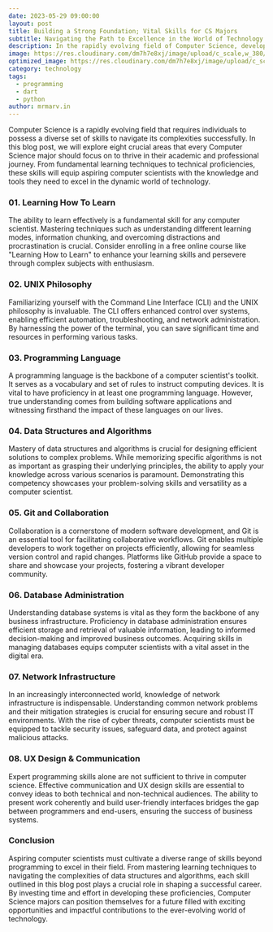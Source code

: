```yaml
---
date: 2023-05-29 09:00:00
layout: post
title: Building a Strong Foundation; Vital Skills for CS Majors
subtitle: Navigating the Path to Excellence in the World of Technology and Innovation
description: In the rapidly evolving field of Computer Science, developing a strong foundation and acquiring the right skills are paramount to success. In this comprehensive blog post, we explore 10 vital skills that every Computer Science major should focus on. From mastering learning techniques to understanding network infrastructure, data structures, and algorithms, this guide provides invaluable insights and practical knowledge. Whether you are a student embarking on your academic journey or a professional seeking to expand your expertise, this resource will equip you with the essential tools to excel in the dynamic world of technology and innovation.
image: https://res.cloudinary.com/dm7h7e8xj/image/upload/c_scale,w_380/v1559820489/js-code_n83m7a.jpg
optimized_image: https://res.cloudinary.com/dm7h7e8xj/image/upload/c_scale,w_380/v1559820489/js-code_n83m7a.jpg
category: technology
tags:
  - programming
  - dart
  - python
author: mrmarv.in
---
```

Computer Science is a rapidly evolving field that requires individuals to possess a diverse set of skills to navigate its complexities successfully. In this blog post, we will explore eight crucial areas that every Computer Science major should focus on to thrive in their academic and professional journey. From fundamental learning techniques to technical proficiencies, these skills will equip aspiring computer scientists with the knowledge and tools they need to excel in the dynamic world of technology.
### 01. Learning How To Learn
The ability to learn effectively is a fundamental skill for any computer scientist. Mastering techniques such as understanding different learning modes, information chunking, and overcoming distractions and procrastination is crucial. Consider enrolling in a free online course like "Learning How to Learn" to enhance your learning skills and persevere through complex subjects with enthusiasm.

### 02. UNIX Philosophy
Familiarizing yourself with the Command Line Interface (CLI) and the UNIX philosophy is invaluable. The CLI offers enhanced control over systems, enabling efficient automation, troubleshooting, and network administration. By harnessing the power of the terminal, you can save significant time and resources in performing various tasks.

### 03. Programming Language
A programming language is the backbone of a computer scientist's toolkit. It serves as a vocabulary and set of rules to instruct computing devices. It is vital to have proficiency in at least one programming language. However, true understanding comes from building software applications and witnessing firsthand the impact of these languages on our lives.

### 04. Data Structures and Algorithms
Mastery of data structures and algorithms is crucial for designing efficient solutions to complex problems. While memorizing specific algorithms is not as important as grasping their underlying principles, the ability to apply your knowledge across various scenarios is paramount. Demonstrating this competency showcases your problem-solving skills and versatility as a computer scientist.

### 05. Git and Collaboration
Collaboration is a cornerstone of modern software development, and Git is an essential tool for facilitating collaborative workflows. Git enables multiple developers to work together on projects efficiently, allowing for seamless version control and rapid changes. Platforms like GitHub provide a space to share and showcase your projects, fostering a vibrant developer community.

### 06. Database Administration
Understanding database systems is vital as they form the backbone of any business infrastructure. Proficiency in database administration ensures efficient storage and retrieval of valuable information, leading to informed decision-making and improved business outcomes. Acquiring skills in managing databases equips computer scientists with a vital asset in the digital era.

### 07. Network Infrastructure
In an increasingly interconnected world, knowledge of network infrastructure is indispensable. Understanding common network problems and their mitigation strategies is crucial for ensuring secure and robust IT environments. With the rise of cyber threats, computer scientists must be equipped to tackle security issues, safeguard data, and protect against malicious attacks.

### 08. UX Design & Communication
Expert programming skills alone are not sufficient to thrive in computer science. Effective communication and UX design skills are essential to convey ideas to both technical and non-technical audiences. The ability to present work coherently and build user-friendly interfaces bridges the gap between programmers and end-users, ensuring the success of business systems.

### Conclusion
Aspiring computer scientists must cultivate a diverse range of skills beyond programming to excel in their field. From mastering learning techniques to navigating the complexities of data structures and algorithms, each skill outlined in this blog post plays a crucial role in shaping a successful career. By investing time and effort in developing these proficiencies, Computer Science majors can position themselves for a future filled with exciting opportunities and impactful contributions to the ever-evolving world of technology.






